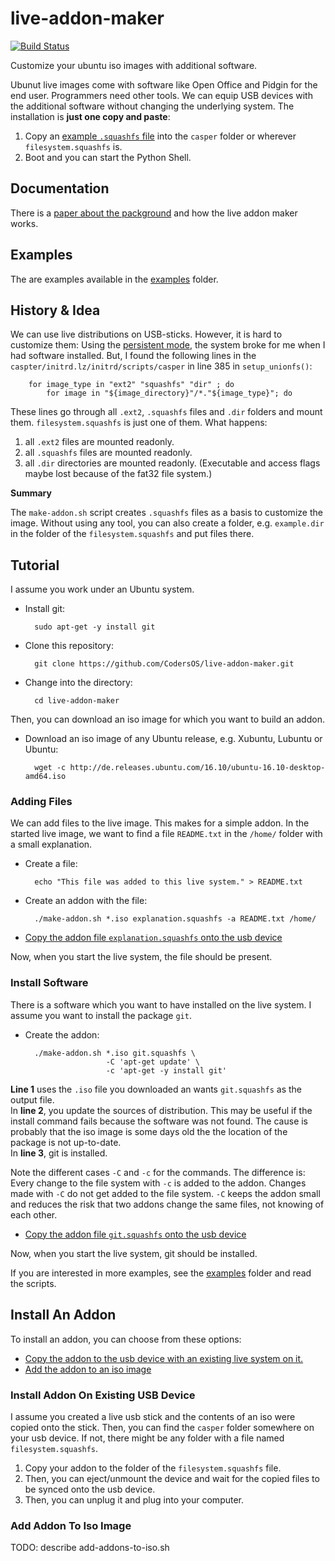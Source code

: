 live-addon-maker
================

[![Build Status](https://travis-ci.org/CodersOS/live-addon-maker.svg?branch=master)](https://travis-ci.org/CodersOS/live-addon-maker)

Customize your ubuntu iso images with additional software.

Ubunut live images come with software like Open Office and Pidgin for the end user.
Programmers need other tools.
We can equip USB devices with the additional software without changing the underlying system.
The installation is **just one copy and paste**:  

1. Copy an [example `.squashfs` file](examples) into the `casper` folder or wherever `filesystem.squashfs` is.
2. Boot and you can start the Python Shell.

Documentation
-------------

There is a [paper about the packground][paper] and how the live addon maker works.

Examples
--------

The are examples available in the [examples][examples] folder.

History & Idea
--------------

We can use live distributions on USB-sticks. However, it is hard to customize them:
Using the [persistent mode](https://help.ubuntu.com/community/LiveCD/Persistence),
the system broke for me when I had software installed.
But, I found the following lines in the `caspter/initrd.lz/initrd/scripts/casper` in line 385 in `setup_unionfs()`:
```
    for image_type in "ext2" "squashfs" "dir" ; do
        for image in "${image_directory}"/*."${image_type}"; do
```
These lines go through all `.ext2`, `.squashfs` files and `.dir` folders and mount them.
`filesystem.squashfs` is just one of them. What happens:

1. all `.ext2` files are mounted readonly.
2. all `.squashfs` files are mounted readonly.
3. all `.dir` directories are mounted readonly. (Executable and access flags maybe lost because of the fat32 file system.)

**Summary**  

The `make-addon.sh` script creates `.squashfs` files as a basis to customize the image.
Without using any tool, you can also create a folder, e.g. `example.dir` in the folder of the `filesystem.squashfs` and put files there.

Tutorial
--------

I assume you work under an Ubuntu system.

- Install git:

        sudo apt-get -y install git

- Clone this repository:

        git clone https://github.com/CodersOS/live-addon-maker.git

- Change into the directory:

        cd live-addon-maker

Then, you can download an iso image for which you want to build an addon.

- Download an iso image of any Ubuntu release, e.g. Xubuntu, Lubuntu or Ubuntu:

        wget -c http://de.releases.ubuntu.com/16.10/ubuntu-16.10-desktop-amd64.iso

### Adding Files

We can add files to the live image.
This makes for a simple addon.
In the started live image, we want to find a file `README.txt`
in the `/home/` folder with a small explanation.

- Create a file:

        echo "This file was added to this live system." > README.txt

- Create an addon with the file:

        ./make-addon.sh *.iso explanation.squashfs -a README.txt /home/

- [Copy the addon file `explanation.squashfs` onto the usb device][ia]

Now, when you start the live system, the file should be present.

### Install Software

There is a software which you want to have installed on the live system.
I assume you want to install the package `git`.

- Create the addon:

        ./make-addon.sh *.iso git.squashfs \
                        -C 'apt-get update' \
                        -c 'apt-get -y install git'

**Line 1** uses the `.iso` file you downloaded an wants `git.squashfs` as the output file.  
In **line 2**, you update the sources of distribution.
This may be useful if the install command fails because the software was not found.
The cause is probably that the iso image is some days old the the location of the
package is not up-to-date.  
In **line 3**, git is installed.

Note the different cases `-C` and `-c` for the commands.
The difference is: Every change to the file system with `-c` is added to the addon.
Changes made with `-C` do not get added to the file system.
`-C` keeps the addon small and reduces the risk that two addons change the same files,
not knowing of each other.

- [Copy the addon file `git.squashfs` onto the usb device][ia]

Now, when you start the live system, git should be installed.

If you are interested in more examples, see the [examples][examples] folder and read the scripts.

## Install An Addon
[ia]: #install-an-addon 

To install an addon, you can choose from these options:

- [Copy the addon to the usb device with an existing live system on it.][ia-exist]
- [Add the addon to an iso image][ia-add]

### Install Addon On Existing USB Device
[ia-exist]: #install-addon-on-existing-usb-device

I assume you created a live usb stick and the contents of an iso were copied onto the stick.
Then, you can find the `casper` folder somewhere on your usb device.
If not, there might be any folder with a file named `filesystem.squashfs`.

1. Copy your addon to the folder of the `filesystem.squashfs` file.
2. Then, you can eject/unmount the device and wait for the copied files to be synced onto the usb device.
3. Then, you can unplug it and plug into your computer.

### Add Addon To Iso Image
[ia-add]: #add-addon-to-iso-image

TODO: describe add-addons-to-iso.sh




[examples]: examples#readme
[paper]: https://github.com/CodersOS/live-addon-maker-paper/#readme
